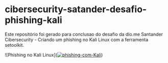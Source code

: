 # cibersecurity-satander-desafio-phishing-kali
Este repositório foi gerado para conclusao do desafio da dio.me Santander Cibersecurity - Criando um phishing no Kali Linux com a ferramenta setoolkit.

![Phishing no Kali Linux](<a href="https://ibb.co/5gP7BCdZ"><img src="https://i.ibb.co/KpJ1FBYn/phishing-com-Kali.jpg" alt="phishing-com-Kali" border="0"></a>)
